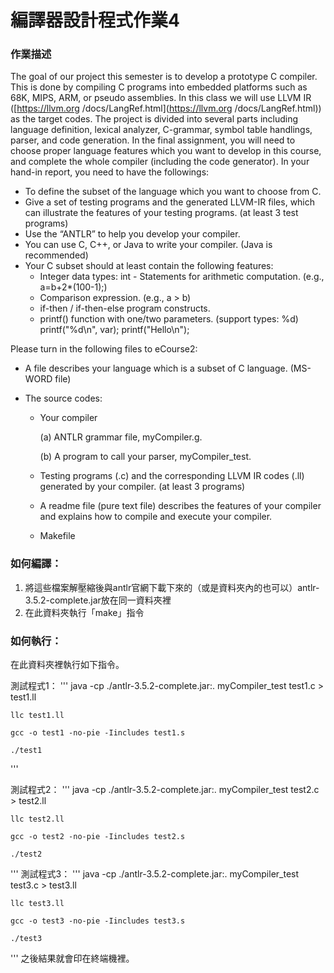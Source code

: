 # 編譯器設計程式作業4

### 作業描述

The goal of our project this semester is to develop a prototype C compiler. This is done by compiling C programs into embedded platforms such as 68K, MIPS, ARM, or pseudo assemblies. In this class we will use LLVM IR ([https://llvm.org /docs/LangRef.html](https://llvm.org /docs/LangRef.html)) as the target codes. The project is divided into several parts including language definition, lexical analyzer, C-grammar, symbol table handlings, parser, and code generation. In the final assignment, you will need to choose proper language features which you want to develop in this course, and complete the whole compiler (including the code generator). In your hand-in report, you need to have the followings: 
- To define the subset of the language which you want to choose from C. 
- Give a set of testing programs and the generated LLVM-IR files, which can illustrate the features of your testing programs. (at least 3 test programs) 
- Use the “ANTLR” to help you develop your compiler. 
- You can use C, C++, or Java to write your compiler. (Java is recommended) 
- Your C subset should at least contain the following features: 
  - Integer data types: int - Statements for arithmetic computation. (e.g., a=b+2*(100-1);) 
  - Comparison expression. (e.g., a > b) 
  - if-then / if-then-else program constructs.
  - printf() function with one/two parameters. (support types: %d) printf("%d\n", var); printf("Hello\n"); 

Please turn in the following files to eCourse2: 

-  A file describes your language which is a subset of C language. (MS-WORD file) 

- The source codes: 

  - Your compiler 

    (a) ANTLR grammar file, myCompiler.g. 

    (b) A program to call your parser, myCompiler_test. 

  - Testing programs (.c) and the corresponding LLVM IR codes (.ll) generated by your compiler. (at least 3 programs) 
  - A readme file (pure text file) describes the features of your compiler and explains how to compile and execute your compiler. 
  - Makefile

### 如何編譯：

1. 將這些檔案解壓縮後與antlr官網下載下來的（或是資料夾內的也可以）antlr-3.5.2-complete.jar放在同一資料夾裡
2. 在此資料夾執行「make」指令

### 如何執行：

在此資料夾裡執行如下指令。

測試程式1：
'''
	java -cp ./antlr-3.5.2-complete.jar:. myCompiler_test test1.c > test1.ll
	
	llc test1.ll
	
	gcc -o test1 -no-pie -Iincludes test1.s
	
	./test1
'''

測試程式2：
'''
	java -cp ./antlr-3.5.2-complete.jar:. myCompiler_test test2.c > test2.ll
		
	llc test2.ll
	
	gcc -o test2 -no-pie -Iincludes test2.s
	
	./test2
'''
測試程式3：
'''
	java -cp ./antlr-3.5.2-complete.jar:. myCompiler_test test3.c > test3.ll
	
	llc test3.ll
	
	gcc -o test3 -no-pie -Iincludes test3.s
	
	./test3
'''
之後結果就會印在終端機裡。
